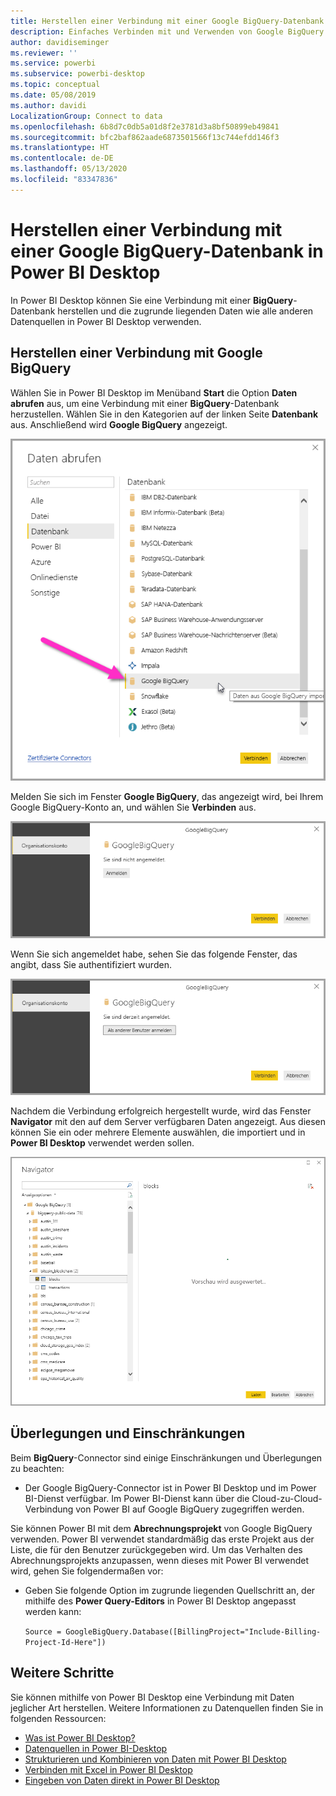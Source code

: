 ```yaml
---
title: Herstellen einer Verbindung mit einer Google BigQuery-Datenbank in Power BI Desktop
description: Einfaches Verbinden mit und Verwenden von Google BigQuery in Power BI Desktop
author: davidiseminger
ms.reviewer: ''
ms.service: powerbi
ms.subservice: powerbi-desktop
ms.topic: conceptual
ms.date: 05/08/2019
ms.author: davidi
LocalizationGroup: Connect to data
ms.openlocfilehash: 6b8d7c0db5a01d8f2e3781d3a8bf50899eb49841
ms.sourcegitcommit: bfc2baf862aade6873501566f13c744efdd146f3
ms.translationtype: HT
ms.contentlocale: de-DE
ms.lasthandoff: 05/13/2020
ms.locfileid: "83347836"
---
```

# <a name="connect-to-a-google-bigquery-database-in-power-bi-desktop"></a>Herstellen einer Verbindung mit einer Google BigQuery-Datenbank in Power BI Desktop
In Power BI Desktop können Sie eine Verbindung mit einer **BigQuery**-Datenbank herstellen und die zugrunde liegenden Daten wie alle anderen Datenquellen in Power BI Desktop verwenden.

## <a name="connect-to-google-bigquery"></a>Herstellen einer Verbindung mit Google BigQuery
Wählen Sie in Power BI Desktop im Menüband **Start** die Option **Daten abrufen** aus, um eine Verbindung mit einer **BigQuery**-Datenbank herzustellen. Wählen Sie in den Kategorien auf der linken Seite **Datenbank** aus. Anschließend wird **Google BigQuery** angezeigt.

![Dialogfeld „Daten abrufen“ für Google BigQuery](media/desktop-connect-bigquery/connect_bigquery_01.png)

Melden Sie sich im Fenster **Google BigQuery**, das angezeigt wird, bei Ihrem Google BigQuery-Konto an, und wählen Sie **Verbinden** aus.

![Anmelden bei Google BigQuery](media/desktop-connect-bigquery/connect_bigquery_02.png)

Wenn Sie sich angemeldet habe, sehen Sie das folgende Fenster, das angibt, dass Sie authentifiziert wurden. 

![Bei Google angemeldet](media/desktop-connect-bigquery/connect_bigquery_02b.png)

Nachdem die Verbindung erfolgreich hergestellt wurde, wird das Fenster **Navigator** mit den auf dem Server verfügbaren Daten angezeigt. Aus diesen können Sie ein oder mehrere Elemente auswählen, die importiert und in **Power BI Desktop** verwendet werden sollen.

![Daten von Google BigQuery](media/desktop-connect-bigquery/connect_bigquery_03.png)

## <a name="considerations-and-limitations"></a>Überlegungen und Einschränkungen
Beim **BigQuery**-Connector sind einige Einschränkungen und Überlegungen zu beachten:

* Der Google BigQuery-Connector ist in Power BI Desktop und im Power BI-Dienst verfügbar. Im Power BI-Dienst kann über die Cloud-zu-Cloud-Verbindung von Power BI auf Google BigQuery zugegriffen werden.

Sie können Power BI mit dem **Abrechnungsprojekt** von Google BigQuery verwenden. Power BI verwendet standardmäßig das erste Projekt aus der Liste, die für den Benutzer zurückgegeben wird. Um das Verhalten des Abrechnungsprojekts anzupassen, wenn dieses mit Power BI verwendet wird, gehen Sie folgendermaßen vor:

 * Geben Sie folgende Option im zugrunde liegenden Quellschritt an, der mithilfe des **Power Query-Editors** in Power BI Desktop angepasst werden kann:

    ```Source = GoogleBigQuery.Database([BillingProject="Include-Billing-Project-Id-Here"])```

## <a name="next-steps"></a>Weitere Schritte
Sie können mithilfe von Power BI Desktop eine Verbindung mit Daten jeglicher Art herstellen. Weitere Informationen zu Datenquellen finden Sie in folgenden Ressourcen:

* [Was ist Power BI Desktop?](../fundamentals/desktop-what-is-desktop.md)
* [Datenquellen in Power BI-Desktop](desktop-data-sources.md)
* [Strukturieren und Kombinieren von Daten mit Power BI Desktop](desktop-shape-and-combine-data.md)
* [Verbinden mit Excel in Power BI Desktop](desktop-connect-excel.md)   
* [Eingeben von Daten direkt in Power BI Desktop](desktop-enter-data-directly-into-desktop.md)   
